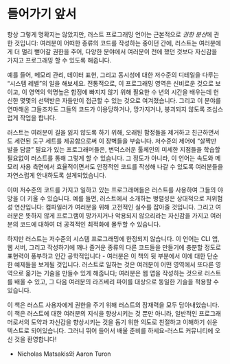 # 들어가기 앞서

항상 그렇게 명확지는 않았지만, 러스트 프로그래밍 언어는 근본적으로 *권한 분산*에
관한 것입니다: 여러분이 어떠한 종류의 코드를 작성하는 중이던 간에, 러스트는
여러분에게 더 멀리 뻗어갈 권한을 주어, 다양한 분야에서 여러분이 전에 했던 것보다
자신감을 가지고 프로그래밍 할 수 있도록 해줍니다.

예를 들어, 메모리 관리, 데이터 표현, 그리고 동시성에 대한 저수준의 디테일을
다루는 “시스템 레벨”의 일을 해보세요. 전통적으로, 이 프로그래밍 영역은 신비로운
것으로 보이고, 이 영역의 악명높은 함정에 빠지지 않기 위해 필요한 수 년의 시간을
배우는데 헌신한 몇몇의 선택받은 자들만이 접근할 수 있는 것으로 여겨졌습니다.
그리고 이 분야를 연마해온 그들조차도 그들의 코드가 이용당하거나, 망가지거나,
붕괴되지 않도록 조심스럽게 작업을 합니다.

러스트는 여러분이 길을 잃지 않도록 하기 위해, 오래된 함정들을 제거하고
친근하면서도 세련된 도구 세트를 제공함으로써 이 장벽들을 부숩니다. 저수준의
제어에 “살짝만 발을 담글” 필요가 있는 프로그래머들은, 변덕스러운 툴체인의
미세한 지점들을 학습할 필요없이 러스트를 통해 그렇게 할 수 있습니다. 그
정도가 아니라, 이 언어는 속도와 메모리 사용 측면에서 효율적이면서도
안정적인 코드를 작성해 나갈 수 있도록 여러분들을 자연스럽게 안내하도록
설계되었습니다.

이미 저수준의 코드를 가지고 일하고 있는 프로그래머들은 러스트를 사용하여 그들의
야망을 더 키울 수 있습니다. 예를 들면, 러스트에서 소개하는 병렬성은 상대적으로
저위험성 연산입니다: 컴파일러가 여러분을 위해 고전적인 실수를 잡아줄 것입니다.
그리고 여러분은 뜻하지 않게 프로그램이 망가지거나 악용되지 않으리라는 자신감을 가지고
여러분의 코드에 대하여 더 공격적인 최적화에 몰두할 수 있습니다.

하지만 러스트는 저수준의 시스템 프로그래밍에 한정되지 않습니다. 이 언어는 CLI 앱,
웹 서버, 그리고 작성하기에 꽤나 즐거운 종류의 다른 코드들을 만들기에 충분할 정도로
표현력이 풍부하고 인간 공학적입니다 - 여러분은 이 책의 뒷 부분에서 이에 대한 단순한
예제들을 보게될 것입니다. 러스트로 일하는 것은 여러분이 어떤 영역에서 또다른 영역으로
옮기는 기술을 만들수 있게 해줍니다; 여러분은 웹 앱을 작성하는 것으로 러스트를 배울 수
있고, 그 다음 여러분의 라즈베리 파이를 대상으로 동일한 기술을 적용할 수 있습니다.

이 책은 러스트 사용자에게 권한을 주기 위해 러스트의 잠재력을 모두 담아내었습니다. 이 책은
러스트에 대한 여러분의 지식을 향상시키는 것 뿐만 아니라, 일반적인 프로그래머로서의 도약과
자신감을 향상시키는 것을 돕기 위한 의도로 친절하고 이해하기 쉬운 텍스트로 되어있습니다.
그러니 뛰어 들어서 배울 준비를 하세요-러스트 커뮤니티에 오신 것을 환영합니다!

- Nicholas Matsakis와 Aaron Turon